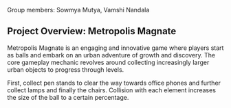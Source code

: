 Group members: Sowmya Mutya, Vamshi Nandala 

## Project Overview: Metropolis Magnate 
Metropolis Magnate is an engaging and innovative game where players start as balls and embark on an urban adventure of growth and discovery. The core gameplay mechanic revolves around collecting increasingly larger urban objects to progress through levels. 

First, collect pen stands to clear the way towards office phones and further collect lamps and finally the chairs.
Collision with each element increases the size of the ball to a certain percentage.
